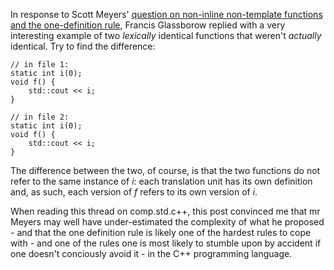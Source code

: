 In response to Scott Meyers' [question on non-inline non-template functions and the one-definition rule](http://groups.google.com/group/comp.std.c++/msg/863b3f502efae0e0), Francis Glassborow replied with a very interesting example of two _lexically_ identical functions that weren't _actually_ identical. <!--more-->
Try to find the difference:

    // in file 1:
    static int i(0);
    void f() {
        std::cout << i;
    }

    // in file 2:
    static int i(0);
    void f() {
        std::cout << i;
    }

The difference between the two, of course, is that the two functions do not refer to the same instance of _i_: each translation unit has its own definition and, as such, each version of _f_ refers to its own version of _i_.

When reading this thread on comp.std.c++, this post convinced me that mr Meyers may well have under-estimated the complexity of what he proposed - and that the one definition rule is likely one of the hardest rules to cope with - and one of the rules one is most likely to stumble upon by accident if one doesn't conciously avoid it - in the C++ programming language.